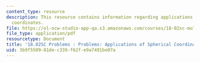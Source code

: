 ```yaml
---
content_type: resource
description: This resource contains information regarding applications of spherical
  coordinates.
file: https://ol-ocw-studio-app-qa.s3.amazonaws.com/courses/18-02sc-multivariable-calculus-fall-2010/3b9f550981dec339f62fe9a7491be07a_MIT18_02SC_pb_78_quest.pdf
file_type: application/pdf
resourcetype: Document
title: '18.02SC Problems : Problems: Applications of Spherical Coordinates'
uid: 3b9f5509-81de-c339-f62f-e9a7491be07a
---
```

